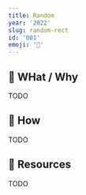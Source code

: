 ```yaml
---
title: Random
year: '2022'
slug: random-rect
id: '001'
emoji: '🎰'
---
```


## 🚧 WHat / Why

TODO

## 🚧 How

TODO

## 🚧 Resources

TODO
